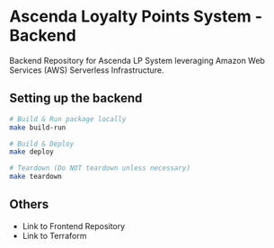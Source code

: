 # Ascenda Loyalty Points System - Backend

Backend Repository for Ascenda LP System leveraging Amazon Web Services (AWS) Serverless Infrastructure.

## Setting up the backend

```sh
# Build & Run package locally
make build-run

# Build & Deploy
make deploy

# Teardown (Do NOT teardown unless necessary)
make teardown
```

## Others

- Link to Frontend Repository
- Link to Terraform
